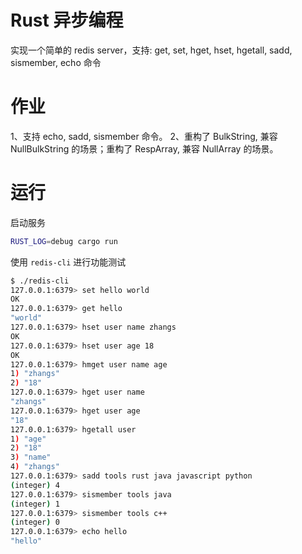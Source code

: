 # Rust 异步编程

实现一个简单的 redis server，支持: get, set, hget, hset, hgetall, sadd, sismember, echo 命令

# 作业

1、支持 echo, sadd, sismember 命令。
2、重构了 BulkString, 兼容 NullBulkString 的场景；重构了 RespArray, 兼容 NullArray 的场景。

# 运行

启动服务

```bash
RUST_LOG=debug cargo run
```

使用 `redis-cli` 进行功能测试

```bash
$ ./redis-cli
127.0.0.1:6379> set hello world
OK
127.0.0.1:6379> get hello
"world"
127.0.0.1:6379> hset user name zhangs
OK
127.0.0.1:6379> hset user age 18
OK
127.0.0.1:6379> hmget user name age
1) "zhangs"
2) "18"
127.0.0.1:6379> hget user name
"zhangs"
127.0.0.1:6379> hget user age
"18"
127.0.0.1:6379> hgetall user
1) "age"
2) "18"
3) "name"
4) "zhangs"
127.0.0.1:6379> sadd tools rust java javascript python
(integer) 4
127.0.0.1:6379> sismember tools java
(integer) 1
127.0.0.1:6379> sismember tools c++
(integer) 0
127.0.0.1:6379> echo hello
"hello"
```
